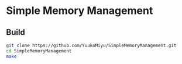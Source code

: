 # Simple Memory Management
## Build

```bash
git clone https://github.com/YuukoMiyu/SimpleMemoryManagement.git
cd SimpleMemoryManagement
make
```
